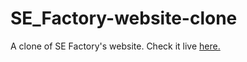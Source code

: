 # SE_Factory-website-clone
A clone of SE Factory's website.
Check it live <a href="https://firaselmoussa.github.io/SE_Factory-website-clone/">here.</a>
